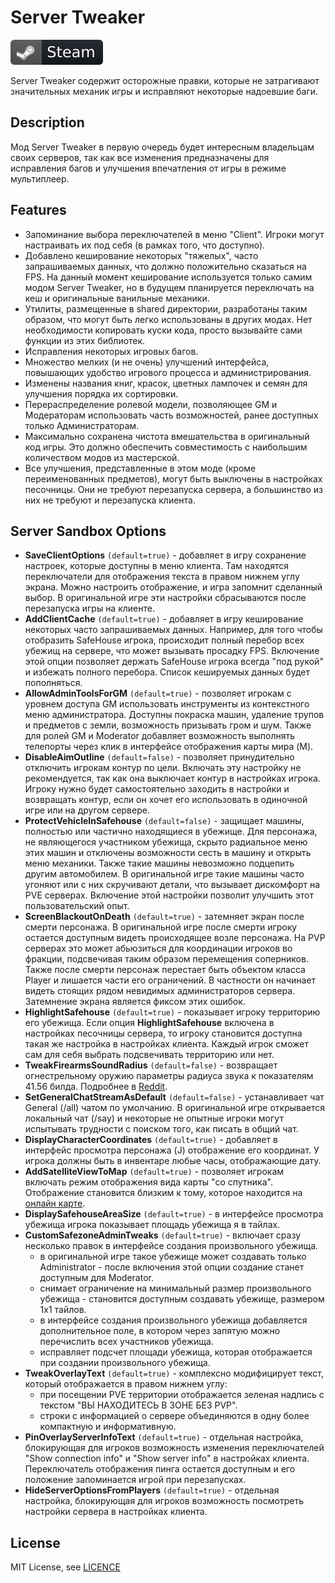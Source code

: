 # Server Tweaker
[![Steam Workshop](assets/steam.svg)](https://steamcommunity.com/sharedfiles/filedetails/?id=2947538737)

Server Tweaker содержит осторожные правки, которые не затрагивают значительных механик игры и исправляют некоторые надоевшие баги.

## Description
Мод Server Tweaker в первую очередь будет интересным владельцам своих серверов, так как все изменения предназначены для исправления багов и улучшения впечатления от игры в режиме мультиплеер.

## Features
* Запоминание выбора переключателей в меню "Client". Игроки могут настраивать их под себя (в рамках того, что доступно).
* Добавлено кеширование некоторых "тяжелых", часто запрашиваемых данных, что должно положительно сказаться на FPS. На данный момент кеширование используется только самим модом Server Tweaker, но в будущем планируется переключать на кеш и оригинальные ванильные механики.
* Утилиты, размещенные в shared директории, разработаны таким образом, что могут быть легко использованы в других модах. Нет необходимости копировать куски кода, просто вызывайте сами функции из этих библиотек.
* Исправления некоторых игровых багов.
* Множество мелких (и не очень) улучшений интерфейса, повышающих удобство игрового процесса и администрирования.
* Изменены названия книг, красок, цветных лампочек и семян для улучшения порядка их сортировки.
* Перераспределение ролевой модели, позволяющее GM и Модераторам использовать часть возможностей, ранее доступных только Администраторам.
* Максимально сохранена чистота вмешательства в оригинальный код игры. Это должно обеспечить совместимость с наибольшим количеством модов из мастерской.
* Все улучшения, представленные в этом моде (кроме переименованных предметов), могут быть выключены в настройках песочницы. Они не требуют перезапуска сервера, а большинство из них не требуют и перезапуска клиента.

## Server Sandbox Options
* **SaveClientOptions** `(default=true)` - добавляет в игру сохранение настроек, которые доступны в меню клиента. Там находятся переключатели для отображения текста в правом нижнем углу экрана. Можно настроить отображение, и игра запомнит сделанный выбор. В оригинальной игре эти настройки сбрасываются после перезапуска игры на клиенте.
* **AddClientCache** `(default=true)` - добавляет в игру кеширование некоторых часто запрашиваемых данных. Например, для того чтобы отобразить SafeHouse игрока, происходит полный перебор всех убежищ на сервере, что может вызывать просадку FPS. Включение этой опции позволяет держать SafeHouse игрока всегда "под рукой" и избежать полного перебора. Список кешируемых данных будет пополняться.
* **AllowAdminToolsForGM** `(default=true)` - позволяет игрокам с уровнем доступа GM использовать инструменты из контекстного меню администратора. Доступны покраска машин, удаление трупов и предметов с земли, возможность призывать гром и шум. Также для ролей GM и Moderator добавляет возможность выполнять телепорты через клик в интерфейсе отображения карты мира (M). 
* **DisableAimOutline** `(default=false)` - позволяет принудительно отключить игрокам контур по цели. Включать эту настройку не рекомендуется, так как она выключает контур в настройках игрока. Игроку нужно будет самостоятельно заходить в настройки и возвращать контур, если он хочет его использовать в одиночной игре или на другом сервере.
* **ProtectVehicleInSafehouse** `(default=false)` - защищает машины, полностью или частично находящиеся в убежище. Для персонажа, не являющегося участником убежища, скрыто радиальное меню этих машин и отключены возможности сесть в машину и открыть меню механики. Также такие машины невозможно подцепить другим автомобилем. В оригинальной игре такие машины часто угоняют или с них скручивают детали, что вызывает дискомфорт на PVE серверах. Включение этой настройки позволит улучшить этот пользовательский опыт.
* **ScreenBlackoutOnDeath** `(default=true)` - затемняет экран после смерти персонажа. В оригинальной игре после смерти игроку остается доступным видеть происходящее возле персонажа. На PVP серверах это может абьюзиться для координации игроков во фракции, подсвечивая таким образом перемещения соперников. Также после смерти персонаж перестает быть объектом класса Player и лишается части его ограничений. В частности он начинает видеть стоящих рядом невидимых администраторов сервера. Затемнение экрана является фиксом этих ошибок.
* **HighlightSafehouse** `(default=true)` - показывает игроку территорию его убежища. Если опция **HighlightSafehouse** включена в настройках песочницы сервера, то игроку становится доступна такая же настройка в настройках клиента. Каждый игрок сможет сам для себя выбрать подсвечивать территорию или нет.
* **TweakFirearmsSoundRadius** `(default=false)` - возвращает огнестрельному оружию параметры радиуса звука к показателям 41.56 билда. Подробнее в [Reddit](https://www.reddit.com/r/projectzomboid/comments/ref3if/b4160_weapos_changes_guns_sound_radius).
* **SetGeneralChatStreamAsDefault** `(default=false)` - устанавливает чат General (/all) чатом по умолчанию. В оригинальной игре открывается локальный чат (/say) и некоторые не опытные игроки могут испытывать трудности с поиском того, как писать в общий чат.
* **DisplayCharacterCoordinates** `(default=true)` - добавляет в интерфейс просмотра персонажа (J) отображение его координат. У игрока должны быть в инвентаре любые часы, отображающие дату.
* **AddSatelliteViewToMap** `(default=true)` - позволяет игрокам включать режим отображения вида карты "со спутника". Отображение становится близким к тому, которое находится на [онлайн карте](https://map.projectzomboid.com).
* **DisplaySafehouseAreaSize** `(default=true)` - в интерфейсе просмотра убежища игрока показывает площадь убежища я в тайлах.
* **CustomSafezoneAdminTweaks** `(default=true)` - включает сразу несколько правок в интерфейсе создания произвольного убежища. 
  - в оригинальной игре такое убежище может создавать только Administrator - после включения этой опции создание станет доступным для Moderator.
  - снимает ограничение на минимальный размер произвольного убежища - становится доступным создавать убежище, размером 1x1 тайлов.
  - в интерфейсе создания произвольного убежища добавляется дополнительное поле, в котором через запятую можно перечислить всех участников убежища.
  - исправляет подсчет площади убежища, которая отображается при создании произвольного убежища.
* **TweakOverlayText** `(default=true)` - комплексно модифицирует текст, который отображается в правом нижнем углу:
  - при посещении PVE территории отображается зеленая надпись с текстом "ВЫ НАХОДИТЕСЬ В ЗОНЕ БЕЗ PVP".
  - строки с информацией о сервере объединяются в одну более компактную и информативную.
* **PinOverlayServerInfoText** `(default=true)` - отдельная настройка, блокирующая для игроков возможность изменения переключателей "Show connection info" и "Show server info" в настройках клиента. Переключатель отображения пинга остается доступным и его положение запоминается игрой при перезапусках.
* **HideServerOptionsFromPlayers** `(default=true)` - отдельная настройка, блокирующая для игроков возможность посмотреть настройки сервера в настройках клиента.

## License
MIT License, see [LICENCE](LICENSE)  
